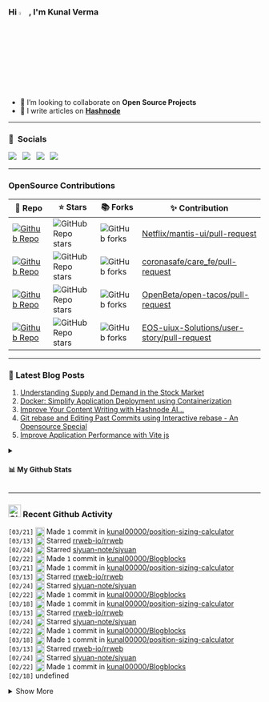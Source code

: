 <h3 align="left"> Hi <img src="https://media.giphy.com/media/hvRJCLFzcasrR4ia7z/giphy.gif" width="4%">, I'm Kunal Verma </h1>

- 👯 I’m looking to collaborate on **Open Source Projects**
- 📝 I write articles on **[Hashnode](https://kunalverma2468.hashnode.dev/)**

----

### 🔗 &nbsp;**Socials**
<a href="https://x.com/kunalvermax"><img src="https://img.shields.io/badge/Twitter-1DA1F2?style=for-the-badge&logo=twitter&logoColor=white"></img></a>&nbsp;&nbsp; <a href="https://www.linkedin.com/in/kunalverma2468/"><img src="https://img.shields.io/badge/LinkedIn-0077B5?style=for-the-badge&logo=linkedin&logoColor=white"></img></a>&nbsp;&nbsp; <a href="https://kunalverma2468.hashnode.dev/"><img src="https://img.shields.io/badge/Hashnode-2962FF?style=for-the-badge&logo=hashnode&logoColor=white"></img></a>&nbsp;&nbsp; <a href="https://github.com/kunal00000"><img src="https://img.shields.io/badge/GitHub-100000?style=for-the-badge&logo=github&logoColor=white"></img></a>&nbsp;&nbsp;

----

### OpenSource Contributions
| 🎁 Repo | ⭐ Stars | 📚 Forks | ✨ Contribution |
| --- | --- | --- | --- |
| [![Github Repo](https://img.shields.io/badge/Netflix/mantis-ui-blue?style=flat-square)](https://github.com/Netflix/mantis-ui) | ![GitHub Repo stars](https://img.shields.io/github/stars/Netflix/mantis-ui?style=flat-square) | ![GitHub forks](https://img.shields.io/github/forks/Netflix/mantis-ui?style=flat-square) | [Netflix/mantis-ui/pull-request](https://github.com/Netflix/mantis-ui/pulls?q=is%3Apr+sort%3Aupdated-desc+author%3Akunal00000) |
| [![Github Repo](https://img.shields.io/badge/coronasafe/care-fe-blue?style=flat-square)](https://github.com/coronasafe/care_fe) | ![GitHub Repo stars](https://img.shields.io/github/stars/coronasafe/care_fe?style=flat-square) | ![GitHub forks](https://img.shields.io/github/forks/coronasafe/care_fe?style=flat-square) | [coronasafe/care_fe/pull-request](https://github.com/coronasafe/care_fe/pulls?q=is%3Apr+sort%3Aupdated-desc+author%3Akunal00000) |
| [![Github Repo](https://img.shields.io/badge/OpenBeta/open-tacos-blue?style=flat-square)](https://github.com/OpenBeta/open-tacos) | ![GitHub Repo stars](https://img.shields.io/github/stars/OpenBeta/open-tacos?style=flat-square) | ![GitHub forks](https://img.shields.io/github/forks/OpenBeta/open-tacos?style=flat-square) | [OpenBeta/open-tacos/pull-request](https://github.com/OpenBeta/open-tacos/pulls?q=is%3Apr+author%3Akunal00000+) |
| [![Github Repo](https://img.shields.io/badge/EOSuiux/user-story-blue?style=flat-square)](https://github.com/EOS-uiux-Solutions/user-story) | ![GitHub Repo stars](https://img.shields.io/github/stars/EOS-uiux-Solutions/user-story?style=flat-square) | ![GitHub forks](https://img.shields.io/github/forks/EOS-uiux-Solutions/user-story?style=flat-square) | [EOS-uiux-Solutions/user-story/pull-request](https://github.com/EOS-uiux-Solutions/user-story/pulls?q=is%3Apr+sort%3Aupdated-desc+author%3Akunal00000) |

----

### 📒 Latest Blog Posts 
<!-- HASHNODE_BLOG:START -->
1. [Understanding Supply and Demand in the Stock Market](https://kunalverma2468.hashnode.dev/understanding-supply-and-demand-in-the-stock-market)
1. [Docker: Simplify Application Deployment using Containerization](https://kunalverma2468.hashnode.dev/docker-containerization)
1. [Improve Your Content Writing with Hashnode AI...](https://kunalverma2468.hashnode.dev/kunal-ai)
1. [Git rebase and Editing Past Commits using Interactive rebase - An Opensource Special](https://kunalverma2468.hashnode.dev/git-rebase-and-editing-past-commits-using-interactive-rebase-an-opensource-special)
1. [Improve Application Performance with Vite js](https://kunalverma2468.hashnode.dev/improve-application-performance-with-vite-js)
<!-- HASHNODE_BLOG:END -->

<details>
<summary>
  
#### 📊 My Github Stats 
 
</summary>  
  
<div align="center">
  <p align="center">
    <img align="center" src="https://github-readme-streak-stats.herokuapp.com/?user=kunal00000&" alt="kunal00000" />
  </p>
  <img align="center" src="https://github-readme-stats.vercel.app/api?username=kunal00000&show_icons=true&locale=en" alt="kunal00000" />  
  <div style="text-align: center;">
</div>

</details>

----

### <img src="https://user-images.githubusercontent.com/78906777/188445101-0e194c65-f4c6-4a3b-b37d-e7a50ac1cfe2.png" height="25" width="25" alt="Github"/> Recent Github Activity

<!--START_SECTION:activity-->
`[03/21]` <img alt="📝" src="https://github.com/cheesits456/github-activity-readme/raw/master/icons/commit.png" align="top" height="18"> Made `1` commit in [kunal00000/position-sizing-calculator](https://github.com/kunal00000/position-sizing-calculator)  
`[03/13]` <img alt="⭐" src="https://github.com/cheesits456/github-activity-readme/raw/master/icons/star.png" align="top" height="18"> Starred [rrweb-io/rrweb](https://github.com/rrweb-io/rrweb)  
`[02/24]` <img alt="⭐" src="https://github.com/cheesits456/github-activity-readme/raw/master/icons/star.png" align="top" height="18"> Starred [siyuan-note/siyuan](https://github.com/siyuan-note/siyuan)  
`[02/22]` <img alt="📝" src="https://github.com/cheesits456/github-activity-readme/raw/master/icons/commit.png" align="top" height="18"> Made `1` commit in [kunal00000/Blogblocks](https://github.com/kunal00000/Blogblocks)  
`[03/21]` <img alt="📝" src="https://github.com/cheesits456/github-activity-readme/raw/master/icons/commit.png" align="top" height="18"> Made `1` commit in [kunal00000/position-sizing-calculator](https://github.com/kunal00000/position-sizing-calculator)  
`[03/13]` <img alt="⭐" src="https://github.com/cheesits456/github-activity-readme/raw/master/icons/star.png" align="top" height="18"> Starred [rrweb-io/rrweb](https://github.com/rrweb-io/rrweb)  
`[02/24]` <img alt="⭐" src="https://github.com/cheesits456/github-activity-readme/raw/master/icons/star.png" align="top" height="18"> Starred [siyuan-note/siyuan](https://github.com/siyuan-note/siyuan)  
`[02/22]` <img alt="📝" src="https://github.com/cheesits456/github-activity-readme/raw/master/icons/commit.png" align="top" height="18"> Made `1` commit in [kunal00000/Blogblocks](https://github.com/kunal00000/Blogblocks)  
`[03/18]` <img alt="📝" src="https://github.com/cheesits456/github-activity-readme/raw/master/icons/commit.png" align="top" height="18"> Made `1` commit in [kunal00000/position-sizing-calculator](https://github.com/kunal00000/position-sizing-calculator)  
`[03/13]` <img alt="⭐" src="https://github.com/cheesits456/github-activity-readme/raw/master/icons/star.png" align="top" height="18"> Starred [rrweb-io/rrweb](https://github.com/rrweb-io/rrweb)  
`[02/24]` <img alt="⭐" src="https://github.com/cheesits456/github-activity-readme/raw/master/icons/star.png" align="top" height="18"> Starred [siyuan-note/siyuan](https://github.com/siyuan-note/siyuan)  
`[02/22]` <img alt="📝" src="https://github.com/cheesits456/github-activity-readme/raw/master/icons/commit.png" align="top" height="18"> Made `1` commit in [kunal00000/Blogblocks](https://github.com/kunal00000/Blogblocks)  
`[03/18]` <img alt="📝" src="https://github.com/cheesits456/github-activity-readme/raw/master/icons/commit.png" align="top" height="18"> Made `1` commit in [kunal00000/position-sizing-calculator](https://github.com/kunal00000/position-sizing-calculator)  
`[03/13]` <img alt="⭐" src="https://github.com/cheesits456/github-activity-readme/raw/master/icons/star.png" align="top" height="18"> Starred [rrweb-io/rrweb](https://github.com/rrweb-io/rrweb)  
`[02/24]` <img alt="⭐" src="https://github.com/cheesits456/github-activity-readme/raw/master/icons/star.png" align="top" height="18"> Starred [siyuan-note/siyuan](https://github.com/siyuan-note/siyuan)  
`[02/22]` <img alt="📝" src="https://github.com/cheesits456/github-activity-readme/raw/master/icons/commit.png" align="top" height="18"> Made `1` commit in [kunal00000/Blogblocks](https://github.com/kunal00000/Blogblocks)  
`[02/18]` undefined  

<details><summary>Show More</summary>

`[02/18]` <img alt="✅" src="https://github.com/cheesits456/github-activity-readme/raw/master/icons/pr-open.png" align="top" height="18"> Opened PR [`#236`](https://github.com//foyer-work/cdn-files/pull/236 'refactor(bonkers): use compressed images stored on gcs') in [foyer-work/cdn-files](https://github.com/foyer-work/cdn-files)  
`[02/18]` <img alt="📝" src="https://github.com/cheesits456/github-activity-readme/raw/master/icons/commit.png" align="top" height="18"> Made `1` commit in [foyer-work/cdn-files](https://github.com/foyer-work/cdn-files)  
`[03/13]` <img alt="⭐" src="https://github.com/cheesits456/github-activity-readme/raw/master/icons/star.png" align="top" height="18"> Starred [rrweb-io/rrweb](https://github.com/rrweb-io/rrweb)  
`[02/24]` <img alt="⭐" src="https://github.com/cheesits456/github-activity-readme/raw/master/icons/star.png" align="top" height="18"> Starred [siyuan-note/siyuan](https://github.com/siyuan-note/siyuan)  
`[02/22]` <img alt="📝" src="https://github.com/cheesits456/github-activity-readme/raw/master/icons/commit.png" align="top" height="18"> Made `1` commit in [kunal00000/Blogblocks](https://github.com/kunal00000/Blogblocks)  
`[02/18]` undefined  
`[02/18]` <img alt="✅" src="https://github.com/cheesits456/github-activity-readme/raw/master/icons/pr-open.png" align="top" height="18"> Opened PR [`#236`](https://github.com//foyer-work/cdn-files/pull/236 'refactor(bonkers): use compressed images stored on gcs') in [foyer-work/cdn-files](https://github.com/foyer-work/cdn-files)  

<details><summary>Show More</summary>

`[02/18]` <img alt="📝" src="https://github.com/cheesits456/github-activity-readme/raw/master/icons/commit.png" align="top" height="18"> Made `1` commit in [foyer-work/cdn-files](https://github.com/foyer-work/cdn-files)  
`[02/17]` <img alt="📂" src="https://github.com/cheesits456/github-activity-readme/raw/master/icons/create-branch.png" align="top" height="18"> Created branch [`refactor/compressed-images`](https://github.com/foyer-work/cdn-files/tree/refactor/compressed-images) in [foyer-work/cdn-files](https://github.com/foyer-work/cdn-files)  
`[03/13]` <img alt="📂" src="https://github.com/cheesits456/github-activity-readme/raw/master/icons/create-branch.png" align="top" height="18"> Created branch [`main`](https://github.com/kunal00000/position-sizing-calculator/tree/main) in [kunal00000/position-sizing-calculator](https://github.com/kunal00000/position-sizing-calculator)  
`[03/13]` <img alt="➕" src="https://github.com/cheesits456/github-activity-readme/raw/master/icons/create-repo.png" align="top" height="18"> Created repository [kunal00000/position-sizing-calculator](https://github.com/kunal00000/position-sizing-calculator)  
`[03/13]` <img alt="⭐" src="https://github.com/cheesits456/github-activity-readme/raw/master/icons/star.png" align="top" height="18"> Starred [rrweb-io/rrweb](https://github.com/rrweb-io/rrweb)  
`[02/24]` <img alt="⭐" src="https://github.com/cheesits456/github-activity-readme/raw/master/icons/star.png" align="top" height="18"> Starred [siyuan-note/siyuan](https://github.com/siyuan-note/siyuan)  
`[02/22]` <img alt="📝" src="https://github.com/cheesits456/github-activity-readme/raw/master/icons/commit.png" align="top" height="18"> Made `1` commit in [kunal00000/Blogblocks](https://github.com/kunal00000/Blogblocks)  

<details><summary>Show More</summary>

`[02/18]` undefined  
`[02/18]` <img alt="✅" src="https://github.com/cheesits456/github-activity-readme/raw/master/icons/pr-open.png" align="top" height="18"> Opened PR [`#236`](https://github.com//foyer-work/cdn-files/pull/236 'refactor(bonkers): use compressed images stored on gcs') in [foyer-work/cdn-files](https://github.com/foyer-work/cdn-files)  
`[02/18]` <img alt="📝" src="https://github.com/cheesits456/github-activity-readme/raw/master/icons/commit.png" align="top" height="18"> Made `1` commit in [foyer-work/cdn-files](https://github.com/foyer-work/cdn-files)  
`[02/17]` <img alt="📂" src="https://github.com/cheesits456/github-activity-readme/raw/master/icons/create-branch.png" align="top" height="18"> Created branch [`refactor/compressed-images`](https://github.com/foyer-work/cdn-files/tree/refactor/compressed-images) in [foyer-work/cdn-files](https://github.com/foyer-work/cdn-files)  
`[03/13]` <img alt="📂" src="https://github.com/cheesits456/github-activity-readme/raw/master/icons/create-branch.png" align="top" height="18"> Created branch [`main`](https://github.com/kunal00000/position-sizing-calculator/tree/main) in [kunal00000/position-sizing-calculator](https://github.com/kunal00000/position-sizing-calculator)  
`[03/13]` <img alt="➕" src="https://github.com/cheesits456/github-activity-readme/raw/master/icons/create-repo.png" align="top" height="18"> Created repository [kunal00000/position-sizing-calculator](https://github.com/kunal00000/position-sizing-calculator)  
`[03/13]` <img alt="⭐" src="https://github.com/cheesits456/github-activity-readme/raw/master/icons/star.png" align="top" height="18"> Starred [rrweb-io/rrweb](https://github.com/rrweb-io/rrweb)  
`[02/24]` <img alt="⭐" src="https://github.com/cheesits456/github-activity-readme/raw/master/icons/star.png" align="top" height="18"> Starred [siyuan-note/siyuan](https://github.com/siyuan-note/siyuan)  
`[02/22]` <img alt="📝" src="https://github.com/cheesits456/github-activity-readme/raw/master/icons/commit.png" align="top" height="18"> Made `1` commit in [kunal00000/Blogblocks](https://github.com/kunal00000/Blogblocks)  

<details><summary>Show More</summary>

`[02/18]` undefined  
`[02/18]` <img alt="✅" src="https://github.com/cheesits456/github-activity-readme/raw/master/icons/pr-open.png" align="top" height="18"> Opened PR [`#236`](https://github.com//foyer-work/cdn-files/pull/236 'refactor(bonkers): use compressed images stored on gcs') in [foyer-work/cdn-files](https://github.com/foyer-work/cdn-files)  
`[02/18]` <img alt="📝" src="https://github.com/cheesits456/github-activity-readme/raw/master/icons/commit.png" align="top" height="18"> Made `1` commit in [foyer-work/cdn-files](https://github.com/foyer-work/cdn-files)  
`[02/17]` <img alt="📂" src="https://github.com/cheesits456/github-activity-readme/raw/master/icons/create-branch.png" align="top" height="18"> Created branch [`refactor/compressed-images`](https://github.com/foyer-work/cdn-files/tree/refactor/compressed-images) in [foyer-work/cdn-files](https://github.com/foyer-work/cdn-files)  
`[03/13]` <img alt="📂" src="https://github.com/cheesits456/github-activity-readme/raw/master/icons/create-branch.png" align="top" height="18"> Created branch [`main`](https://github.com/kunal00000/position-sizing-calculator/tree/main) in [kunal00000/position-sizing-calculator](https://github.com/kunal00000/position-sizing-calculator)  
`[03/13]` <img alt="➕" src="https://github.com/cheesits456/github-activity-readme/raw/master/icons/create-repo.png" align="top" height="18"> Created repository [kunal00000/position-sizing-calculator](https://github.com/kunal00000/position-sizing-calculator)  
`[03/13]` <img alt="⭐" src="https://github.com/cheesits456/github-activity-readme/raw/master/icons/star.png" align="top" height="18"> Starred [rrweb-io/rrweb](https://github.com/rrweb-io/rrweb)  
`[02/24]` <img alt="⭐" src="https://github.com/cheesits456/github-activity-readme/raw/master/icons/star.png" align="top" height="18"> Starred [siyuan-note/siyuan](https://github.com/siyuan-note/siyuan)  
`[02/22]` <img alt="📝" src="https://github.com/cheesits456/github-activity-readme/raw/master/icons/commit.png" align="top" height="18"> Made `1` commit in [kunal00000/Blogblocks](https://github.com/kunal00000/Blogblocks)  

<details><summary>Show More</summary>

`[02/18]` undefined  
`[02/18]` <img alt="✅" src="https://github.com/cheesits456/github-activity-readme/raw/master/icons/pr-open.png" align="top" height="18"> Opened PR [`#236`](https://github.com//foyer-work/cdn-files/pull/236 'refactor(bonkers): use compressed images stored on gcs') in [foyer-work/cdn-files](https://github.com/foyer-work/cdn-files)  
`[02/18]` <img alt="📝" src="https://github.com/cheesits456/github-activity-readme/raw/master/icons/commit.png" align="top" height="18"> Made `1` commit in [foyer-work/cdn-files](https://github.com/foyer-work/cdn-files)  
`[02/17]` <img alt="📂" src="https://github.com/cheesits456/github-activity-readme/raw/master/icons/create-branch.png" align="top" height="18"> Created branch [`refactor/compressed-images`](https://github.com/foyer-work/cdn-files/tree/refactor/compressed-images) in [foyer-work/cdn-files](https://github.com/foyer-work/cdn-files)  
`[03/13]` <img alt="📂" src="https://github.com/cheesits456/github-activity-readme/raw/master/icons/create-branch.png" align="top" height="18"> Created branch [`main`](https://github.com/kunal00000/position-sizing-calculator/tree/main) in [kunal00000/position-sizing-calculator](https://github.com/kunal00000/position-sizing-calculator)  
`[03/13]` <img alt="➕" src="https://github.com/cheesits456/github-activity-readme/raw/master/icons/create-repo.png" align="top" height="18"> Created repository [kunal00000/position-sizing-calculator](https://github.com/kunal00000/position-sizing-calculator)  
`[03/13]` <img alt="⭐" src="https://github.com/cheesits456/github-activity-readme/raw/master/icons/star.png" align="top" height="18"> Starred [rrweb-io/rrweb](https://github.com/rrweb-io/rrweb)  
`[02/24]` <img alt="⭐" src="https://github.com/cheesits456/github-activity-readme/raw/master/icons/star.png" align="top" height="18"> Starred [siyuan-note/siyuan](https://github.com/siyuan-note/siyuan)  
`[02/22]` <img alt="📝" src="https://github.com/cheesits456/github-activity-readme/raw/master/icons/commit.png" align="top" height="18"> Made `1` commit in [kunal00000/Blogblocks](https://github.com/kunal00000/Blogblocks)  

<details><summary>Show More</summary>

`[02/18]` undefined  
`[02/18]` <img alt="✅" src="https://github.com/cheesits456/github-activity-readme/raw/master/icons/pr-open.png" align="top" height="18"> Opened PR [`#236`](https://github.com//foyer-work/cdn-files/pull/236 'refactor(bonkers): use compressed images stored on gcs') in [foyer-work/cdn-files](https://github.com/foyer-work/cdn-files)  
`[02/18]` <img alt="📝" src="https://github.com/cheesits456/github-activity-readme/raw/master/icons/commit.png" align="top" height="18"> Made `1` commit in [foyer-work/cdn-files](https://github.com/foyer-work/cdn-files)  
`[02/17]` <img alt="📂" src="https://github.com/cheesits456/github-activity-readme/raw/master/icons/create-branch.png" align="top" height="18"> Created branch [`refactor/compressed-images`](https://github.com/foyer-work/cdn-files/tree/refactor/compressed-images) in [foyer-work/cdn-files](https://github.com/foyer-work/cdn-files)  
`[03/13]` <img alt="⭐" src="https://github.com/cheesits456/github-activity-readme/raw/master/icons/star.png" align="top" height="18"> Starred [rrweb-io/rrweb](https://github.com/rrweb-io/rrweb)  
`[02/24]` <img alt="⭐" src="https://github.com/cheesits456/github-activity-readme/raw/master/icons/star.png" align="top" height="18"> Starred [siyuan-note/siyuan](https://github.com/siyuan-note/siyuan)  
`[02/22]` <img alt="📝" src="https://github.com/cheesits456/github-activity-readme/raw/master/icons/commit.png" align="top" height="18"> Made `1` commit in [kunal00000/Blogblocks](https://github.com/kunal00000/Blogblocks)  
`[02/18]` undefined  
`[02/18]` <img alt="✅" src="https://github.com/cheesits456/github-activity-readme/raw/master/icons/pr-open.png" align="top" height="18"> Opened PR [`#236`](https://github.com//foyer-work/cdn-files/pull/236 'refactor(bonkers): use compressed images stored on gcs') in [foyer-work/cdn-files](https://github.com/foyer-work/cdn-files)  

<details><summary>Show More</summary>

`[02/18]` <img alt="📝" src="https://github.com/cheesits456/github-activity-readme/raw/master/icons/commit.png" align="top" height="18"> Made `1` commit in [foyer-work/cdn-files](https://github.com/foyer-work/cdn-files)  
`[02/17]` <img alt="📂" src="https://github.com/cheesits456/github-activity-readme/raw/master/icons/create-branch.png" align="top" height="18"> Created branch [`refactor/compressed-images`](https://github.com/foyer-work/cdn-files/tree/refactor/compressed-images) in [foyer-work/cdn-files](https://github.com/foyer-work/cdn-files)  
`[02/24]` <img alt="⭐" src="https://github.com/cheesits456/github-activity-readme/raw/master/icons/star.png" align="top" height="18"> Starred [siyuan-note/siyuan](https://github.com/siyuan-note/siyuan)  
`[02/22]` <img alt="📝" src="https://github.com/cheesits456/github-activity-readme/raw/master/icons/commit.png" align="top" height="18"> Made `1` commit in [kunal00000/Blogblocks](https://github.com/kunal00000/Blogblocks)  
`[02/18]` undefined  
`[02/18]` <img alt="✅" src="https://github.com/cheesits456/github-activity-readme/raw/master/icons/pr-open.png" align="top" height="18"> Opened PR [`#236`](https://github.com//foyer-work/cdn-files/pull/236 'refactor(bonkers): use compressed images stored on gcs') in [foyer-work/cdn-files](https://github.com/foyer-work/cdn-files)  
`[02/18]` <img alt="📝" src="https://github.com/cheesits456/github-activity-readme/raw/master/icons/commit.png" align="top" height="18"> Made `1` commit in [foyer-work/cdn-files](https://github.com/foyer-work/cdn-files)  

<details><summary>Show More</summary>

`[02/17]` <img alt="📂" src="https://github.com/cheesits456/github-activity-readme/raw/master/icons/create-branch.png" align="top" height="18"> Created branch [`refactor/compressed-images`](https://github.com/foyer-work/cdn-files/tree/refactor/compressed-images) in [foyer-work/cdn-files](https://github.com/foyer-work/cdn-files)  
`[02/11]` undefined  
`[02/11]` <img alt="📝" src="https://github.com/cheesits456/github-activity-readme/raw/master/icons/commit.png" align="top" height="18"> Made `1` commit in [foyer-work/cdn-files](https://github.com/foyer-work/cdn-files)  
`[02/24]` <img alt="⭐" src="https://github.com/cheesits456/github-activity-readme/raw/master/icons/star.png" align="top" height="18"> Starred [siyuan-note/siyuan](https://github.com/siyuan-note/siyuan)  
`[02/22]` <img alt="📝" src="https://github.com/cheesits456/github-activity-readme/raw/master/icons/commit.png" align="top" height="18"> Made `1` commit in [kunal00000/Blogblocks](https://github.com/kunal00000/Blogblocks)  
`[02/18]` undefined  
`[02/18]` <img alt="✅" src="https://github.com/cheesits456/github-activity-readme/raw/master/icons/pr-open.png" align="top" height="18"> Opened PR [`#236`](https://github.com//foyer-work/cdn-files/pull/236 'refactor(bonkers): use compressed images stored on gcs') in [foyer-work/cdn-files](https://github.com/foyer-work/cdn-files)  
`[02/18]` <img alt="📝" src="https://github.com/cheesits456/github-activity-readme/raw/master/icons/commit.png" align="top" height="18"> Made `1` commit in [foyer-work/cdn-files](https://github.com/foyer-work/cdn-files)  

<details><summary>Show More</summary>

`[02/17]` <img alt="📂" src="https://github.com/cheesits456/github-activity-readme/raw/master/icons/create-branch.png" align="top" height="18"> Created branch [`refactor/compressed-images`](https://github.com/foyer-work/cdn-files/tree/refactor/compressed-images) in [foyer-work/cdn-files](https://github.com/foyer-work/cdn-files)  
`[02/11]` undefined  
`[02/11]` <img alt="📝" src="https://github.com/cheesits456/github-activity-readme/raw/master/icons/commit.png" align="top" height="18"> Made `1` commit in [foyer-work/cdn-files](https://github.com/foyer-work/cdn-files)  
`[02/24]` <img alt="⭐" src="https://github.com/cheesits456/github-activity-readme/raw/master/icons/star.png" align="top" height="18"> Starred [siyuan-note/siyuan](https://github.com/siyuan-note/siyuan)  
`[02/22]` <img alt="📝" src="https://github.com/cheesits456/github-activity-readme/raw/master/icons/commit.png" align="top" height="18"> Made `1` commit in [kunal00000/Blogblocks](https://github.com/kunal00000/Blogblocks)  
`[02/18]` undefined  
`[02/18]` <img alt="✅" src="https://github.com/cheesits456/github-activity-readme/raw/master/icons/pr-open.png" align="top" height="18"> Opened PR [`#236`](https://github.com//foyer-work/cdn-files/pull/236 'refactor(bonkers): use compressed images stored on gcs') in [foyer-work/cdn-files](https://github.com/foyer-work/cdn-files)  
`[02/18]` <img alt="📝" src="https://github.com/cheesits456/github-activity-readme/raw/master/icons/commit.png" align="top" height="18"> Made `1` commit in [foyer-work/cdn-files](https://github.com/foyer-work/cdn-files)  

<details><summary>Show More</summary>

`[02/17]` <img alt="📂" src="https://github.com/cheesits456/github-activity-readme/raw/master/icons/create-branch.png" align="top" height="18"> Created branch [`refactor/compressed-images`](https://github.com/foyer-work/cdn-files/tree/refactor/compressed-images) in [foyer-work/cdn-files](https://github.com/foyer-work/cdn-files)  
`[02/11]` undefined  
`[02/11]` <img alt="📝" src="https://github.com/cheesits456/github-activity-readme/raw/master/icons/commit.png" align="top" height="18"> Made `1` commit in [foyer-work/cdn-files](https://github.com/foyer-work/cdn-files)  
`[02/24]` <img alt="⭐" src="https://github.com/cheesits456/github-activity-readme/raw/master/icons/star.png" align="top" height="18"> Starred [siyuan-note/siyuan](https://github.com/siyuan-note/siyuan)  
`[02/22]` <img alt="📝" src="https://github.com/cheesits456/github-activity-readme/raw/master/icons/commit.png" align="top" height="18"> Made `1` commit in [kunal00000/Blogblocks](https://github.com/kunal00000/Blogblocks)  
`[02/18]` undefined  
`[02/18]` <img alt="✅" src="https://github.com/cheesits456/github-activity-readme/raw/master/icons/pr-open.png" align="top" height="18"> Opened PR [`#236`](https://github.com//foyer-work/cdn-files/pull/236 'refactor(bonkers): use compressed images stored on gcs') in [foyer-work/cdn-files](https://github.com/foyer-work/cdn-files)  
`[02/18]` <img alt="📝" src="https://github.com/cheesits456/github-activity-readme/raw/master/icons/commit.png" align="top" height="18"> Made `1` commit in [foyer-work/cdn-files](https://github.com/foyer-work/cdn-files)  

<details><summary>Show More</summary>

`[02/17]` <img alt="📂" src="https://github.com/cheesits456/github-activity-readme/raw/master/icons/create-branch.png" align="top" height="18"> Created branch [`refactor/compressed-images`](https://github.com/foyer-work/cdn-files/tree/refactor/compressed-images) in [foyer-work/cdn-files](https://github.com/foyer-work/cdn-files)  
`[02/11]` undefined  
`[02/11]` <img alt="📝" src="https://github.com/cheesits456/github-activity-readme/raw/master/icons/commit.png" align="top" height="18"> Made `1` commit in [foyer-work/cdn-files](https://github.com/foyer-work/cdn-files)  
`[02/24]` <img alt="⭐" src="https://github.com/cheesits456/github-activity-readme/raw/master/icons/star.png" align="top" height="18"> Starred [siyuan-note/siyuan](https://github.com/siyuan-note/siyuan)  
`[02/22]` <img alt="📝" src="https://github.com/cheesits456/github-activity-readme/raw/master/icons/commit.png" align="top" height="18"> Made `1` commit in [kunal00000/Blogblocks](https://github.com/kunal00000/Blogblocks)  
`[02/18]` undefined  
`[02/18]` <img alt="✅" src="https://github.com/cheesits456/github-activity-readme/raw/master/icons/pr-open.png" align="top" height="18"> Opened PR [`#236`](https://github.com//foyer-work/cdn-files/pull/236 'refactor(bonkers): use compressed images stored on gcs') in [foyer-work/cdn-files](https://github.com/foyer-work/cdn-files)  
`[02/18]` <img alt="📝" src="https://github.com/cheesits456/github-activity-readme/raw/master/icons/commit.png" align="top" height="18"> Made `1` commit in [foyer-work/cdn-files](https://github.com/foyer-work/cdn-files)  

<details><summary>Show More</summary>

`[02/17]` <img alt="📂" src="https://github.com/cheesits456/github-activity-readme/raw/master/icons/create-branch.png" align="top" height="18"> Created branch [`refactor/compressed-images`](https://github.com/foyer-work/cdn-files/tree/refactor/compressed-images) in [foyer-work/cdn-files](https://github.com/foyer-work/cdn-files)  
`[02/11]` undefined  
`[02/11]` <img alt="📝" src="https://github.com/cheesits456/github-activity-readme/raw/master/icons/commit.png" align="top" height="18"> Made `1` commit in [foyer-work/cdn-files](https://github.com/foyer-work/cdn-files)  
`[12/02]` <img alt="📝" src="https://github.com/cheesits456/github-activity-readme/raw/master/icons/commit.png" align="top" height="18"> Made `15` commits in [kunal00000/Blogblocks](https://github.com/kunal00000/Blogblocks)  
`[11/30]` <img alt="⭐" src="https://github.com/cheesits456/github-activity-readme/raw/master/icons/star.png" align="top" height="18"> Starred [HumeAI/hume-evi-next-js-starter](https://github.com/HumeAI/hume-evi-next-js-starter)  
`[11/25]` undefined  
`[11/25]` <img alt="✅" src="https://github.com/cheesits456/github-activity-readme/raw/master/icons/pr-open.png" align="top" height="18"> Opened PR [`#225`](https://github.com//foyer-work/cdn-files/pull/225 'refactor: add inpainting available field in wallflower models') in [foyer-work/cdn-files](https://github.com/foyer-work/cdn-files)  
`[11/25]` <img alt="📝" src="https://github.com/cheesits456/github-activity-readme/raw/master/icons/commit.png" align="top" height="18"> Made `1` commit in [foyer-work/cdn-files](https://github.com/foyer-work/cdn-files)  

<details><summary>Show More</summary>

`[11/25]` <img alt="📂" src="https://github.com/cheesits456/github-activity-readme/raw/master/icons/create-branch.png" align="top" height="18"> Created branch [`refactor/inpaintSupport`](https://github.com/foyer-work/cdn-files/tree/refactor/inpaintSupport) in [foyer-work/cdn-files](https://github.com/foyer-work/cdn-files)  
`[11/09]` <img alt="⭐" src="https://github.com/cheesits456/github-activity-readme/raw/master/icons/star.png" align="top" height="18"> Starred [hasanharman/form-builder](https://github.com/hasanharman/form-builder)  
`[11/05]` <img alt="✅" src="https://github.com/cheesits456/github-activity-readme/raw/master/icons/pr-open.png" align="top" height="18"> Opened PR [`#223`](https://github.com//foyer-work/cdn-files/pull/223 'feat: add Recraft V3 model for wallflower') in [foyer-work/cdn-files](https://github.com/foyer-work/cdn-files)  
`[11/05]` <img alt="📂" src="https://github.com/cheesits456/github-activity-readme/raw/master/icons/create-branch.png" align="top" height="18"> Created branch [`feat/recraftv3`](https://github.com/foyer-work/cdn-files/tree/feat/recraftv3) in [foyer-work/cdn-files](https://github.com/foyer-work/cdn-files)  
`[11/05]` <img alt="⭐" src="https://github.com/cheesits456/github-activity-readme/raw/master/icons/star.png" align="top" height="18"> Starred [haydenbleasel/next-forge](https://github.com/haydenbleasel/next-forge)  
  

<div align="center">

### ❤ Views and Followers
  
<a href="https://github.com/kunal00000?tab=followers"><img src="https://img.shields.io/github/followers/kunal00000?label=Followers&style=social" alt="GitHub Badge"></a>   ![](https://komarev.com/ghpvc/?username=kunal00000&color=grey&style=flat-square)  
</div>
